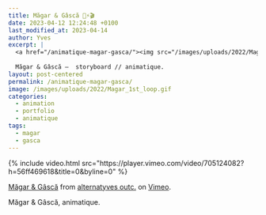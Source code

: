 ```yaml
---
title: Măgar & Gâscă 🥫⚡️🎬
date: 2023-04-12 12:24:48 +0100
last_modified_at: 2023-04-14
author: Yves
excerpt: |
  <a href="/animatique-magar-gasca/"><img src="/images/uploads/2022/Magar_1st_loop.gif"  /></a>
  
  Măgar & Gâscă —  storyboard // animatique.
layout: post-centered
permalink: /animatique-magar-gasca/
image: /images/uploads/2022/Magar_1st_loop.gif
categories:
  - animation
  - portfolio
  - animatique
tags:
  - magar
  - gasca
---
```


<div class="full tc">
{% include video.html src="https://player.vimeo.com/video/705124082?h=56ff469618&title=0&byline=0" %}
<p class="pa4 link dim gren f5 i"><a href="https://vimeo.com/705124082">Măgar & Gâscă</a> from <a href="https://vimeo.com/alternatyves">alternatyves outc.</a> on <a href="https://vimeo.com">Vimeo</a>.</p>
</div>


Măgar & Gâscă, animatique.